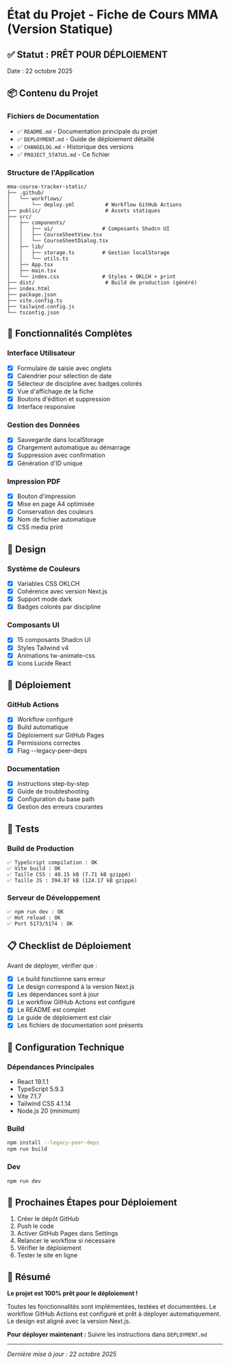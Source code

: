 # État du Projet - Fiche de Cours MMA (Version Statique)

## ✅ Statut : PRÊT POUR DÉPLOIEMENT

Date : 22 octobre 2025

## 📦 Contenu du Projet

### Fichiers de Documentation
- ✅ `README.md` - Documentation principale du projet
- ✅ `DEPLOYMENT.md` - Guide de déploiement détaillé
- ✅ `CHANGELOG.md` - Historique des versions
- ✅ `PROJECT_STATUS.md` - Ce fichier

### Structure de l'Application
```
mma-course-tracker-static/
├── .github/
│   └── workflows/
│       └── deploy.yml          # Workflow GitHub Actions
├── public/                     # Assets statiques
├── src/
│   ├── components/
│   │   ├── ui/                # Composants Shadcn UI
│   │   ├── CourseSheetView.tsx
│   │   └── CourseSheetDialog.tsx
│   ├── lib/
│   │   ├── storage.ts         # Gestion localStorage
│   │   └── utils.ts
│   ├── App.tsx
│   ├── main.tsx
│   └── index.css              # Styles + OKLCH + print
├── dist/                       # Build de production (généré)
├── index.html
├── package.json
├── vite.config.ts
├── tailwind.config.js
└── tsconfig.json
```

## 🎯 Fonctionnalités Complètes

### Interface Utilisateur
- [x] Formulaire de saisie avec onglets
- [x] Calendrier pour sélection de date
- [x] Sélecteur de discipline avec badges colorés
- [x] Vue d'affichage de la fiche
- [x] Boutons d'édition et suppression
- [x] Interface responsive

### Gestion des Données
- [x] Sauvegarde dans localStorage
- [x] Chargement automatique au démarrage
- [x] Suppression avec confirmation
- [x] Génération d'ID unique

### Impression PDF
- [x] Bouton d'impression
- [x] Mise en page A4 optimisée
- [x] Conservation des couleurs
- [x] Nom de fichier automatique
- [x] CSS media print

## 🎨 Design

### Système de Couleurs
- [x] Variables CSS OKLCH
- [x] Cohérence avec version Next.js
- [x] Support mode dark
- [x] Badges colorés par discipline

### Composants UI
- [x] 15 composants Shadcn UI
- [x] Styles Tailwind v4
- [x] Animations tw-animate-css
- [x] Icons Lucide React

## 🚀 Déploiement

### GitHub Actions
- [x] Workflow configuré
- [x] Build automatique
- [x] Déploiement sur GitHub Pages
- [x] Permissions correctes
- [x] Flag --legacy-peer-deps

### Documentation
- [x] Instructions step-by-step
- [x] Guide de troubleshooting
- [x] Configuration du base path
- [x] Gestion des erreurs courantes

## 🧪 Tests

### Build de Production
```
✅ TypeScript compilation : OK
✅ Vite build : OK
✅ Taille CSS : 40.15 kB (7.71 kB gzippé)
✅ Taille JS : 394.87 kB (124.17 kB gzippé)
```

### Serveur de Développement
```
✅ npm run dev : OK
✅ Hot reload : OK
✅ Port 5173/5174 : OK
```

## 📋 Checklist de Déploiement

Avant de déployer, vérifier que :

- [x] Le build fonctionne sans erreur
- [x] Le design correspond à la version Next.js
- [x] Les dépendances sont à jour
- [x] Le workflow GitHub Actions est configuré
- [x] Le README est complet
- [x] Le guide de déploiement est clair
- [x] Les fichiers de documentation sont présents

## 🔧 Configuration Technique

### Dépendances Principales
- React 19.1.1
- TypeScript 5.9.3
- Vite 7.1.7
- Tailwind CSS 4.1.14
- Node.js 20 (minimum)

### Build
```bash
npm install --legacy-peer-deps
npm run build
```

### Dev
```bash
npm run dev
```

## 📝 Prochaines Étapes pour Déploiement

1. Créer le dépôt GitHub
2. Push le code
3. Activer GitHub Pages dans Settings
4. Relancer le workflow si nécessaire
5. Vérifier le déploiement
6. Tester le site en ligne

## 🎉 Résumé

**Le projet est 100% prêt pour le déploiement !**

Toutes les fonctionnalités sont implémentées, testées et documentées.
Le workflow GitHub Actions est configuré et prêt à déployer automatiquement.
Le design est aligné avec la version Next.js.

**Pour déployer maintenant :** Suivre les instructions dans `DEPLOYMENT.md`

---

*Dernière mise à jour : 22 octobre 2025*
